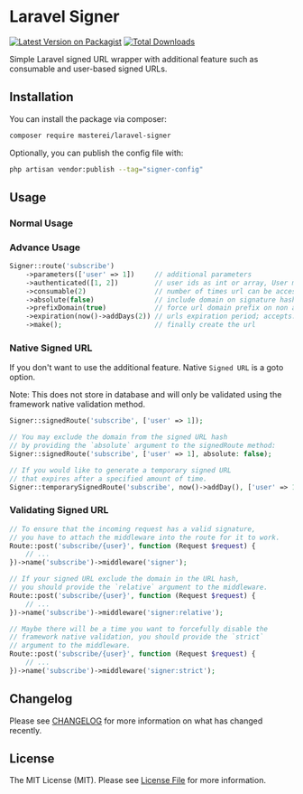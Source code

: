 # Laravel Signer

[![Latest Version on Packagist](https://img.shields.io/packagist/v/masterei/laravel-signer.svg?style=flat-square)](https://packagist.org/packages/masterei/laravel-signer)
[![Total Downloads](https://img.shields.io/packagist/dt/masterei/laravel-signer.svg?style=flat-square)](https://packagist.org/packages/masterei/laravel-signer)

Simple Laravel signed URL wrapper with additional feature such as consumable and user-based signed URLs.

## Installation

You can install the package via composer:

```bash
composer require masterei/laravel-signer
```

Optionally, you can publish the config file with:

```bash
php artisan vendor:publish --tag="signer-config"
```

## Usage

### Normal Usage

### Advance Usage

```php
Signer::route('subscribe')
    ->parameters(['user' => 1])     // additional parameters
    ->authenticated([1, 2])         // user ids as int or array, User model instance
    ->consumable(2)                 // number of times url can be accessed
    ->absolute(false)               // include domain on signature hashing; default: true
    ->prefixDomain(true)            // force url domain prefix on non absolute path; default: false
    ->expiration(now()->addDays(2)) // urls expiration period; accepts: Carbon/Carbon instance
    ->make();                       // finally create the url
```

### Native Signed URL
If you don't want to use the additional feature. Native `Signed URL` is a goto option.

Note: This does not store in database and will only be validated using the framework native validation method.
```php
Signer::signedRoute('subscribe', ['user' => 1]);

// You may exclude the domain from the signed URL hash
// by providing the `absolute` argument to the signedRoute method:
Signer::signedRoute('subscribe', ['user' => 1], absolute: false);

// If you would like to generate a temporary signed URL
// that expires after a specified amount of time.
Signer::temporarySignedRoute('subscribe', now()->addDay(), ['user' => 1]);
```



### Validating Signed URL

```php
// To ensure that the incoming request has a valid signature,
// you have to attach the middleware into the route for it to work.
Route::post('subscribe/{user}', function (Request $request) {
    // ...
})->name('subscribe')->middleware('signer');

// If your signed URL exclude the domain in the URL hash,
// you should provide the `relative` argument to the middleware.
Route::post('subscribe/{user}', function (Request $request) {
    // ...
})->name('subscribe')->middleware('signer:relative');

// Maybe there will be a time you want to forcefully disable the
// framework native validation, you should provide the `strict`
// argument to the middleware.
Route::post('subscribe/{user}', function (Request $request) {
    // ...
})->name('subscribe')->middleware('signer:strict');
```

## Changelog

Please see [CHANGELOG](CHANGELOG.md) for more information on what has changed recently.

## License

The MIT License (MIT). Please see [License File](LICENSE.md) for more information.
